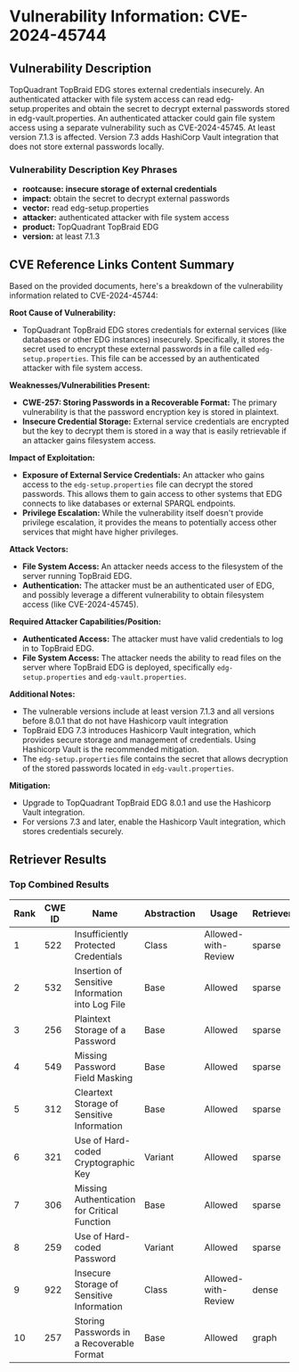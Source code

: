 # Vulnerability Information: CVE-2024-45744

## Vulnerability Description
TopQuadrant TopBraid EDG stores external credentials insecurely. An authenticated attacker with file system access can read edg-setup.properites and obtain the secret to decrypt external passwords stored in edg-vault.properties. An authenticated attacker could gain file system access using a separate vulnerability such as CVE-2024-45745. At least version 7.1.3 is affected. Version 7.3 adds HashiCorp Vault integration that does not store external passwords locally.

### Vulnerability Description Key Phrases
- **rootcause:** **insecure storage of external credentials**
- **impact:** obtain the secret to decrypt external passwords
- **vector:** read edg-setup.properties
- **attacker:** authenticated attacker with file system access
- **product:** TopQuadrant TopBraid EDG
- **version:** at least 7.1.3

## CVE Reference Links Content Summary
Based on the provided documents, here's a breakdown of the vulnerability information related to CVE-2024-45744:

**Root Cause of Vulnerability:**
- TopQuadrant TopBraid EDG stores credentials for external services (like databases or other EDG instances) insecurely. Specifically, it stores the secret used to encrypt these external passwords in a file called `edg-setup.properties`. This file can be accessed by an authenticated attacker with file system access.

**Weaknesses/Vulnerabilities Present:**
- **CWE-257: Storing Passwords in a Recoverable Format:** The primary vulnerability is that the password encryption key is stored in plaintext.
- **Insecure Credential Storage:** External service credentials are encrypted but the key to decrypt them is stored in a way that is easily retrievable if an attacker gains filesystem access.

**Impact of Exploitation:**
- **Exposure of External Service Credentials:** An attacker who gains access to the `edg-setup.properties` file can decrypt the stored passwords. This allows them to gain access to other systems that EDG connects to like databases or external SPARQL endpoints.
- **Privilege Escalation:** While the vulnerability itself doesn't provide privilege escalation, it provides the means to potentially access other services that might have higher privileges.

**Attack Vectors:**
- **File System Access:** An attacker needs access to the filesystem of the server running TopBraid EDG.
- **Authentication:** The attacker must be an authenticated user of EDG, and possibly leverage a different vulnerability to obtain filesystem access (like CVE-2024-45745).

**Required Attacker Capabilities/Position:**
- **Authenticated Access:** The attacker must have valid credentials to log in to TopBraid EDG.
- **File System Access:** The attacker needs the ability to read files on the server where TopBraid EDG is deployed, specifically `edg-setup.properties` and `edg-vault.properties`.

**Additional Notes:**
- The vulnerable versions include at least version 7.1.3 and all versions before 8.0.1 that do not have Hashicorp vault integration
- TopBraid EDG 7.3 introduces Hashicorp Vault integration, which provides secure storage and management of credentials. Using Hashicorp Vault is the recommended mitigation.
-  The `edg-setup.properties` file contains the secret that allows decryption of the stored passwords located in `edg-vault.properties`.

**Mitigation:**
- Upgrade to TopQuadrant TopBraid EDG 8.0.1 and use the Hashicorp Vault integration.
- For versions 7.3 and later, enable the Hashicorp Vault integration, which stores credentials securely.

## Retriever Results

### Top Combined Results

| Rank | CWE ID | Name | Abstraction | Usage  | Retrievers | Individual Scores |
|------|--------|------|-------------|-------|------------|-------------------|
| 1 | 522 | Insufficiently Protected Credentials | Class | Allowed-with-Review | sparse | 0.392 |
| 2 | 532 | Insertion of Sensitive Information into Log File | Base | Allowed | sparse | 0.389 |
| 3 | 256 | Plaintext Storage of a Password | Base | Allowed | sparse | 0.381 |
| 4 | 549 | Missing Password Field Masking | Base | Allowed | sparse | 0.380 |
| 5 | 312 | Cleartext Storage of Sensitive Information | Base | Allowed | sparse | 0.365 |
| 6 | 321 | Use of Hard-coded Cryptographic Key | Variant | Allowed | sparse | 0.361 |
| 7 | 306 | Missing Authentication for Critical Function | Base | Allowed | sparse | 0.354 |
| 8 | 259 | Use of Hard-coded Password | Variant | Allowed | sparse | 0.351 |
| 9 | 922 | Insecure Storage of Sensitive Information | Class | Allowed-with-Review | dense | 0.552 |
| 10 | 257 | Storing Passwords in a Recoverable Format | Base | Allowed | graph | 0.002 |

